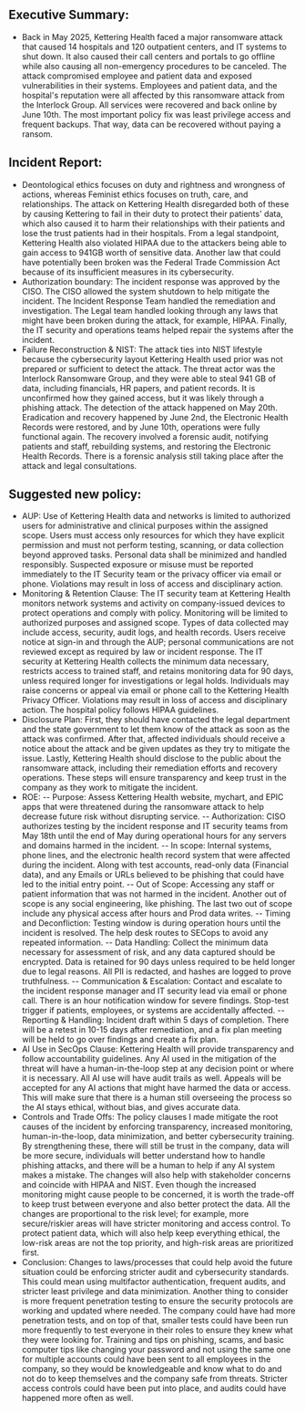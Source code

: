 ## Executive Summary:
- Back in May 2025, Kettering Health faced a major ransomware attack that caused 14 hospitals and 120 outpatient centers, and IT systems to shut down. It also caused their call centers and portals to go offline while also causing all non-emergency procedures to be canceled. The attack compromised employee and patient data and exposed vulnerabilities in their systems. Employees and patient data, and the hospital's reputation were all affected by this ransomware attack from the Interlock Group. All services were recovered and back online by June 10th. The most important policy fix was least privilege access and frequent backups. That way, data can be recovered without paying a ransom. 
## Incident Report:
- Deontological ethics focuses on duty and rightness and wrongness of actions, whereas Feminist ethics focuses on truth, care, and relationships. The attack on Kettering Health disregarded both of these by causing Kettering to fail in their duty to protect their patients' data, which also caused it to harm their relationships with their patients and lose the trust patients had in their hospitals. From a legal standpoint, Kettering Health also violated HIPAA due to the attackers being able to gain access to 941GB worth of sensitive data. Another law that could have potentially been broken was the Federal Trade Commission Act because of its insufficient measures in its cybersecurity. 
- Authorization boundary: The incident response was approved by the CISO. The CISO allowed the system shutdown to help mitigate the incident. The Incident Response Team handled the remediation and investigation. The Legal team handled looking through any laws that might have been broken during the attack, for example, HIPAA. Finally, the IT security and operations teams helped repair the systems after the incident. 
- Failure Reconstruction & NIST: The attack ties into NIST lifestyle because the cybersecurity layout Kettering Health used prior was not prepared or sufficient to detect the attack. The threat actor was the Interlock Ransomware Group, and they were able to steal 941 GB of data, including financials, HR papers, and patient records. It is unconfirmed how they gained access, but it was likely through a phishing attack. The detection of the attack happened on May 20th. Eradication and recovery happened by June 2nd, the Electronic Health Records were restored, and by June 10th, operations were fully functional again. The recovery involved a forensic audit, notifying patients and staff, rebuilding systems, and restoring the Electronic Health Records. There is a forensic analysis still taking place after the attack and legal consultations. 
## Suggested new policy:
- AUP: Use of Kettering Health data and networks is limited to authorized users for administrative and clinical purposes within the assigned scope. Users must access only resources for which they have explicit permission and must not perform testing, scanning, or data collection beyond approved tasks. Personal data shall be minimized and handled responsibly. Suspected exposure or misuse must be reported immediately to the IT Security team or the privacy officer via email or phone. Violations may result in loss of access and disciplinary action.
- Monitoring & Retention Clause: The IT security team at Kettering Health monitors network systems and activity on company-issued devices to protect operations and comply with policy. Monitoring will be limited to authorized purposes and assigned scope. Types of data collected may include access, security, audit logs, and health records. Users receive notice at sign-in and through the AUP; personal communications are not reviewed except as required by law or incident response.
The IT security at Kettering Health collects the minimum data necessary, restricts access to trained staff, and retains monitoring data for 90 days, unless required longer for investigations or legal holds. Individuals may raise concerns or appeal via email or phone call to the Kettering Health Privacy Officer. Violations may result in loss of access and disciplinary action. The hospital policy follows HIPAA guidelines. 
- Disclosure Plan: First, they should have contacted the legal department and the state government to let them know of the attack as soon as the attack was confirmed. After that, affected individuals should receive a notice about the attack and be given updates as they try to mitigate the issue. Lastly, Kettering Health should disclose to the public about the ransomware attack, including their remediation efforts and recovery operations. These steps will ensure transparency and keep trust in the company as they work to mitigate the incident. 
- ROE: 
-- Purpose: Assess Kettering Health website, mychart, and EPIC apps that were threatened during the ransomware attack to help decrease future risk without disrupting service. 
-- Authorization: CISO authorizes testing by the incident response and IT security teams from May 18th until the end of May during operational hours for any servers and domains harmed in the incident. 
-- In scope: Internal systems, phone lines, and the electronic health record system that were affected during the incident. Along with test accounts, read-only data (Financial data), and any Emails or URLs believed to be phishing that could have led to the initial entry point. 
-- Out of Scope: Accessing any staff or patient information that was not harmed in the incident. Another out of scope is any social engineering, like phishing. The last two out of scope include any physical access after hours and Prod data writes. 
-- Timing and Deconfliction: Testing window is during operation hours until the incident is resolved. The help desk routes to SECops to avoid any repeated information. 
-- Data Handling: Collect the minimum data necessary for assessment of risk, and any data captured should be encrypted. Data is retained for 90 days unless required to be held longer due to legal reasons. All PII is redacted, and hashes are logged to prove truthfulness. 
-- Communication & Escalation: Contact and escalate to the incident response manager and IT security lead via email or phone call. There is an hour notification window for severe findings. Stop-test trigger if patients, employees, or systems are accidentally affected. 
-- Reporting & Handling: Incident draft within 5 days of completion. There will be a retest in 10-15 days after remediation, and a fix plan meeting will be held to go over findings and create a fix plan. 
- AI Use in SecOps Clause: Kettering Health will provide transparency and follow accountability guidelines. Any AI used in the mitigation of the threat will have a human-in-the-loop step at any decision point or where it is necessary. All AI use will have audit trails as well. Appeals will be accepted for any AI actions that might have harmed the data or access. This will make sure that there is a human still overseeing the process so the AI stays ethical, without bias, and gives accurate data. 
- Controls and Trade Offs:
The policy clauses I made mitigate the root causes of the incident by enforcing transparency, increased monitoring, human-in-the-loop, data minimization, and better cybersecurity training. By strengthening these, there will still be trust in the company, data will be more secure, individuals will better understand how to handle phishing attacks, and there will be a human to help if any AI system makes a mistake. The changes will also help with stakeholder concerns and coincide with HIPAA and NIST. Even though the increased monitoring might cause people to be concerned, it is worth the trade-off to keep trust between everyone and also better protect the data. All the changes are proportional to the risk level; for example, more secure/riskier areas will have stricter monitoring and access control. To protect patient data, which will also help keep everything ethical, the low-risk areas are not the top priority, and high-risk areas are prioritized first. 
- Conclusion:
Changes to laws/processes that could help avoid the future situation could be enforcing stricter audit and cybersecurity standards. This could mean using multifactor authentication, frequent audits, and stricter least privilege and data minimization. Another thing to consider is more frequent penetration testing to ensure the security protocols are working and updated where needed. 
The company could have had more penetration tests, and on top of that, smaller tests could have been run more frequently to test everyone in their roles to ensure they knew what they were looking for. Training and tips on phishing, scams, and basic computer tips like changing your password and not using the same one for multiple accounts could have been sent to all employees in the company, so they would be knowledgeable and know what to do and not do to keep themselves and the company safe from threats. Stricter access controls could have been put into place, and audits could have happened more often as well.


